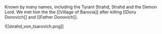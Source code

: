 Known by many names, including the Tyrant Strahd, Strahd and the Demon Lord. We met him the the [[Village of Barovia]] after killing [[Doru Donovich]] and [[Father Donovich]].

![[strahd_von_tsarovich.png]]